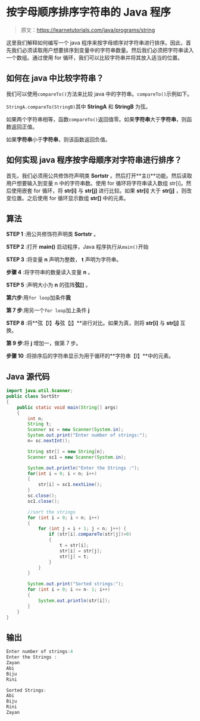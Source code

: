 # 按字母顺序排序字符串的 Java 程序

> 原文：<https://learnetutorials.com/java/programs/string>

这里我们解释如何编写一个 java 程序来按字母顺序对字符串进行排序。因此，首先我们必须读取用户想要排序到变量中的字符串数量。然后我们必须把字符串读入一个数组。通过使用 for 循环，我们可以比较字符串并将其放入适当的位置。

## 如何在 java 中比较字符串？

我们可以使用`compareTo()`方法来比较 java 中的字符串。`compareTo()`示例如下。

`StringA.compareTo(StringB)`其中 **StringA** 和 **StringB** 为弦。

如果两个字符串相等，函数`compareTo()`返回值零。如果**字符串**大于**字符串**，则函数返回正值。

如果**字符串**小于**字符串**，则该函数返回负值。

## 如何实现 java 程序按字母顺序对字符串进行排序？

首先，我们必须用公共修饰符声明类 **Sortstr** 。然后打开**主()**功能。然后读取用户想要输入到变量 n 中的字符串数。使用 for 循环将字符串读入数组 str[i]。然后使用嵌套 for 循环，将 **str[i]** 与 **str[j]** 进行比较。如果 **str[i]** 大于 **str[j]** ，则改变位置。之后使用 for 循环显示数组 **str[]** 中的元素。

## 算法

**STEP 1** :用公共修饰符声明类 **Sortstr** 。

**STEP 2** :打开 **main()** 启动程序，Java 程序执行从`main()`开始

**STEP 3** :将变量 **n** 声明为整数， **t** 声明为字符串。

**步骤 4** :将字符串的数量读入变量 **n** 。

**STEP 5** :声明大小为 **n** 的弦阵**弦[]** 。

**第六步**:用`for loop`加条件**我**

**第 7 步**:用另一个`for loop`加上条件 **j**

**STEP 8** :将**弦【I】**与**弦【j】**进行对比。如果为真，则将 **str[i]** 与 **str[j]** 互换。

**第 9 步**:将 **j** 增加一，做第 7 步。

**步骤 10** :将排序后的字符串显示为用于循环的**字符串【I】**中的元素。

## Java 源代码

```java
import java.util.Scanner;
public class SortStr
{
    public static void main(String[] args) 
    {
        int n;
        String t;
        Scanner sc = new Scanner(System.in);
        System.out.print("Enter number of strings:");
        n= sc.nextInt();

        String str[] = new String[n];
        Scanner sc1 = new Scanner(System.in);

        System.out.println("Enter the Strings :");
        for(int i = 0; i < n; i++)
        {
            str[i] = sc1.nextLine();
        }
        sc.close();
        sc1.close();

        //sort the strings
        for (int i = 0; i < n; i++) 
        {
            for (int j = i + 1; j < n; j++) { 
                if (str[i].compareTo(str[j])>0) 
                {
                    t = str[i];
                    str[i] = str[j];
                    str[j] = t;
                }
            }
        }

        System.out.print("Sorted strings:");
        for (int i = 0; i <= n- 1; i++) 
        {
            System.out.println(str[i]);
        }
    }
}

```

## 输出

```java
Enter number of strings:4
Enter the Strings :
Zayan
Abi
Biju
Rini

Sorted Strings:
Abi
Biju
Rini
Zayan 
```